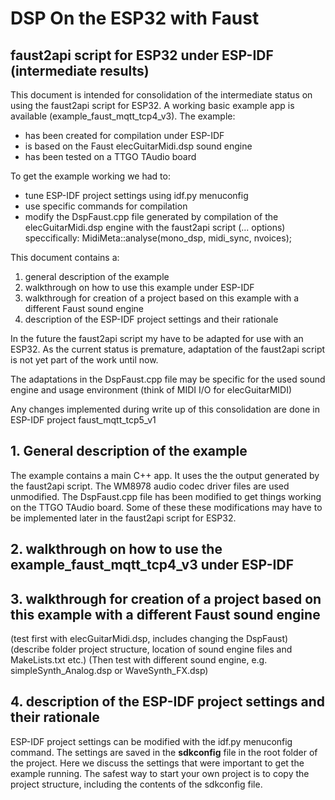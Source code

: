 # DSP On the ESP32 with Faust  
## faust2api script for ESP32 under ESP-IDF (intermediate results)  

This document is intended for consolidation of the intermediate status on using the faust2api script for ESP32.
A working basic example app is available (example_faust_mqtt_tcp4_v3). The example:  
- has been created for compilation under ESP-IDF
- is based on the Faust elecGuitarMidi.dsp sound engine
- has been tested on a TTGO TAudio board 

To get the example working we had to:

- tune ESP-IDF project settings using idf.py menuconfig
- use specific commands for compilation
- modify the DspFaust.cpp file generated by compilation of the elecGuitarMidi.dsp engine with the faust2api script (... options) speccifically:  MidiMeta::analyse(mono_dsp, midi_sync, nvoices);

This document contains a:
1. general description of the example
2. walkthrough on how to use this example under ESP-IDF  
3. walkthrough for creation of a project based on this example with a different Faust sound engine 
4. description of the ESP-IDF project settings and their rationale
 
In the future the faust2api script my have to be adapted for use with an ESP32. As the current status is premature, adaptation of the faust2api script is not yet part of the work until now.
 
The adaptations in the  DspFaust.cpp file may be specific for the used sound engine and usage environment (think of MIDI I/O for elecGuitarMIDI)
 
Any changes implemented during write up of this consolidation are done in ESP-IDF project faust_mqtt_tcp5_v1

## 1. General description of the example

The example contains a main C++ app. It uses the the output generated by the faust2api script. The WM8978 audio codec driver files are used unmodified. The DspFaust.cpp file has been modified to get things working on the TTGO TAudio board. Some of these these modifications may have to be implemented later in the faust2api script for ESP32.

 
## 2. walkthrough on how to use the example_faust_mqtt_tcp4_v3 under ESP-IDF  

## 3. walkthrough for creation of a project based on this example with a different Faust sound engine 
(test first with elecGuitarMidi.dsp, includes changing the DspFaust)
(describe folder project structure, location of sound engine files and MakeLists.txt etc.)
(Then test with different sound engine, e.g. simpleSynth_Analog.dsp or WaveSynth_FX.dsp)

## 4. description of the ESP-IDF project settings and their rationale
  
ESP-IDF project settings can be modified with the idf.py menuconfig command. The settings are saved in the **sdkconfig** file in the root folder of the project. Here we discuss the settings that were important to get the example running. The safest way to start your own project is to copy the project structure, including the contents of the sdkconfig file.

